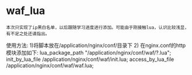 # waf_lua
    本次只实现了ip黑白名单，以后跟随学习进度进行添加。可能由于刚接触lua，认识比较浅显，有不足之处还请指出。
使用方法:
   1)将脚本放在/application/nginx/conf/目录下
   2) 在nginx.conf的http模块添加如下:
        lua_package_path "/application/nginx/conf/waf/?.lua";
        init_by_lua_file  /application/nginx/conf/waf/init.lua;
        access_by_lua_file /application/nginx/conf/waf/waf.lua;

  
       
  
